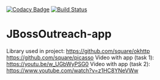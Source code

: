[![Codacy Badge](https://api.codacy.com/project/badge/Grade/91a26fcb28b14a48a0f79f78a056f4ef)](https://www.codacy.com/app/Mickle-Liutov/JBossOutreach-app?utm_source=github.com&amp;utm_medium=referral&amp;utm_content=Mickle-Liutov/JBossOutreach-app&amp;utm_campaign=Badge_Grade) [![Build Status](https://travis-ci.org/Mickle-Liutov/JBossOutreach-app.svg?branch=master)](https://travis-ci.org/Mickle-Liutov/JBossOutreach-app)
# JBossOutreach-app
Library used in project:
https://github.com/square/okhttp
https://github.com/square/picasso
Video with app (task 1):
https://youtu.be/w_UGbWyPSG0
Video with app (task 2):
https://www.youtube.com/watch?v=z1HC8YNeVWw
